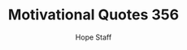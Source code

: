 ---
image: /assets/img/mq/mq_356_assisi.png
title: Motivational Quotes 356
categories:
  - Motivational Quotes
author: Hope Staff
notes: Motivational Quotes 356
embed: >-
  EMBED_GOES_HERE
transcript: >-
  SOME LINES OF TEXT START HERE
---